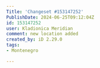 ```yaml
---
Title: 'Changeset #153147252'
PublishDate: 2024-06-25T09:12:04Z
id: 153147252
user: Kladionica Meridian
comment: new location added
created_by: iD 2.29.0
tags:
- Montenegro

---
```

